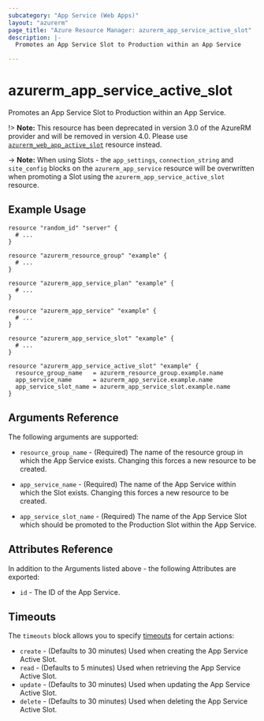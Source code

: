```yaml
---
subcategory: "App Service (Web Apps)"
layout: "azurerm"
page_title: "Azure Resource Manager: azurerm_app_service_active_slot"
description: |-
  Promotes an App Service Slot to Production within an App Service

---
```


# azurerm_app_service_active_slot

Promotes an App Service Slot to Production within an App Service.

!> **Note:** This resource has been deprecated in version 3.0 of the AzureRM provider and will be removed in version 4.0. Please use [`azurerm_web_app_active_slot`](https://registry.terraform.io/providers/hashicorp/azurerm/latest/docs/resources/web_app_active_slot) resource instead.

-> **Note:** When using Slots - the `app_settings`, `connection_string` and `site_config` blocks on the `azurerm_app_service` resource will be overwritten when promoting a Slot using the `azurerm_app_service_active_slot` resource.

## Example Usage

```hcl
resource "random_id" "server" {
  # ...
}

resource "azurerm_resource_group" "example" {
  # ...
}

resource "azurerm_app_service_plan" "example" {
  # ...
}

resource "azurerm_app_service" "example" {
  # ...
}

resource "azurerm_app_service_slot" "example" {
  # ...
}

resource "azurerm_app_service_active_slot" "example" {
  resource_group_name   = azurerm_resource_group.example.name
  app_service_name      = azurerm_app_service.example.name
  app_service_slot_name = azurerm_app_service_slot.example.name
}
```

## Arguments Reference

The following arguments are supported:

* `resource_group_name` - (Required) The name of the resource group in which the App Service exists. Changing this forces a new resource to be created.

* `app_service_name` - (Required) The name of the App Service within which the Slot exists. Changing this forces a new resource to be created.

* `app_service_slot_name` - (Required) The name of the App Service Slot which should be promoted to the Production Slot within the App Service.

## Attributes Reference

In addition to the Arguments listed above - the following Attributes are exported:

* `id` - The ID of the App Service.

## Timeouts

The `timeouts` block allows you to specify [timeouts](https://developer.hashicorp.com/terraform/language/resources/configure#define-operation-timeouts) for certain actions:

* `create` - (Defaults to 30 minutes) Used when creating the App Service Active Slot.
* `read` - (Defaults to 5 minutes) Used when retrieving the App Service Active Slot.
* `update` - (Defaults to 30 minutes) Used when updating the App Service Active Slot.
* `delete` - (Defaults to 30 minutes) Used when deleting the App Service Active Slot.
